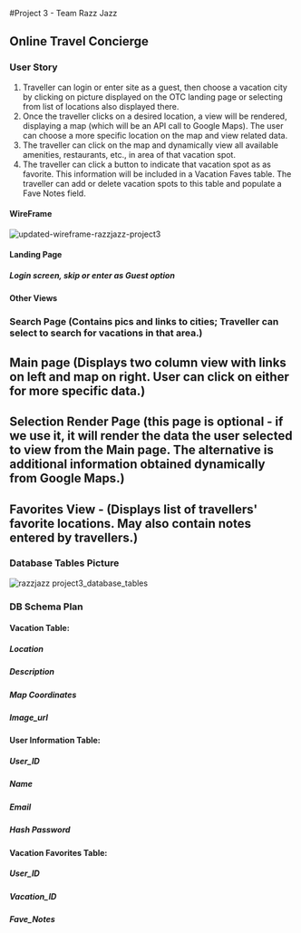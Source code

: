 #Project 3 - Team Razz Jazz
## Online Travel Concierge

### User Story
1. Traveller can login or enter site as a guest, then choose a vacation city by clicking on picture displayed on the OTC landing page or selecting from list of locations also displayed there.
2. Once the traveller clicks on a desired location, a view will be rendered, displaying a map (which will be an API call to Google Maps).  The user can choose a more specific location on the map and view related data.
3. The traveller can click on the map and dynamically view all available amenities, restaurants, etc., in area of that vacation spot.
4. The traveller can click a button to indicate that vacation spot as as favorite. This information will be included in a Vacation Faves table.  The traveller can add or delete vacation spots to this table and populate a Fave Notes field.

#### WireFrame
![updated-wireframe-razzjazz-project3](https://user-images.githubusercontent.com/36650186/39898027-e9ba4fdc-5482-11e8-816f-5c533437ec45.png)


#### Landing Page
##### Login screen, skip or enter as Guest option

#### Other Views
###  Search Page (Contains pics and links to cities; Traveller can select to search for vacations in that area.)
##   Main page (Displays two column view with links on left and map on right.  User can click on either for more specific data.)
##   Selection Render Page (this page is optional - if we use it, it will render the data the user selected to view from the Main page. The alternative is additional information obtained dynamically from Google Maps.)
##   Favorites View - (Displays list of travellers' favorite locations.  May also contain notes entered by travellers.)

### Database Tables Picture
![razzjazz project3_database_tables](https://user-images.githubusercontent.com/36650186/39772171-7ec9fbf8-52c2-11e8-9f90-c6fe974c8cdb.png)

### DB Schema Plan
#### Vacation Table:
##### Location
##### Description
##### Map Coordinates
##### Image_url

#### User Information Table:
##### User_ID
##### Name
##### Email
##### Hash Password

#### Vacation Favorites Table:
##### User_ID
##### Vacation_ID
##### Fave_Notes
